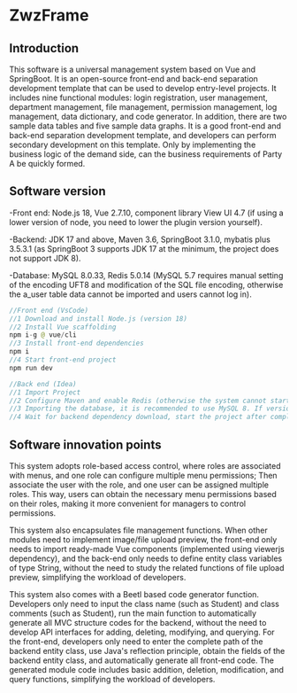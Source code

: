 # ZwzFrame

## Introduction

This software is a universal management system based on Vue and SpringBoot. It is an open-source front-end and back-end separation development template that can be used to develop entry-level projects. It includes nine functional modules: login registration, user management, department management, file management, permission management, log management, data dictionary, and code generator. In addition, there are two sample data tables and five sample data graphs. It is a good front-end and back-end separation development template, and developers can perform secondary development on this template. Only by implementing the business logic of the demand side, can the business requirements of Party A be quickly formed.

## Software version

-Front end: Node.js 18, Vue 2.7.10, component library View UI 4.7 (if using a lower version of node, you need to lower the plugin version yourself).

-Backend: JDK 17 and above, Maven 3.6, SpringBoot 3.1.0, mybatis plus 3.5.3.1 (as SpringBoot 3 supports JDK 17 at the minimum, the project does not support JDK 8).

-Database: MySQL 8.0.33, Redis 5.0.14 (MySQL 5.7 requires manual setting of the encoding UFT8 and modification of the SQL file encoding, otherwise the a_user table data cannot be imported and users cannot log in).

```Java
//Front end (VsCode)
//1 Download and install Node.js (version 18)
//2 Install Vue scaffolding
npm i-g @ vue/cli
//3 Install front-end dependencies
npm i
//4 Start front-end project
npm run dev

//Back end (Idea)
//1 Import Project
//2 Configure Maven and enable Redis (otherwise the system cannot start)
//3 Importing the database, it is recommended to use MySQL 8. If version 5.7 requires setting the encoding to UTF-8, otherwise a password error message will appear
//4 Wait for backend dependency download, start the project after completion, or execute mvn spring boot: run after compilation
```

## Software innovation points

This system adopts role-based access control, where roles are associated with menus, and one role can configure multiple menu permissions; Then associate the user with the role, and one user can be assigned multiple roles. This way, users can obtain the necessary menu permissions based on their roles, making it more convenient for managers to control permissions.

This system also encapsulates file management functions. When other modules need to implement image/file upload preview, the front-end only needs to import ready-made Vue components (implemented using viewerjs dependency), and the back-end only needs to define entity class variables of type String, without the need to study the related functions of file upload preview, simplifying the workload of developers.

This system also comes with a Beetl based code generator function. Developers only need to input the class name (such as Student) and class comments (such as Student), run the main function to automatically generate all MVC structure codes for the backend, without the need to develop API interfaces for adding, deleting, modifying, and querying. For the front-end, developers only need to enter the complete path of the backend entity class, use Java's reflection principle, obtain the fields of the backend entity class, and automatically generate all front-end code. The generated module code includes basic addition, deletion, modification, and query functions, simplifying the workload of developers.
